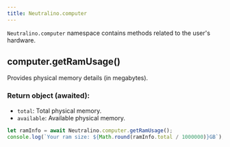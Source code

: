 ```yaml
---
title: Neutralino.computer
---
```


`Neutralino.computer` namespace contains methods related to the user's hardware.

## computer.getRamUsage()
Provides physical memory details (in megabytes).

### Return object (awaited):

  - `total`: Total physical memory.
  - `available`: Available physical memory.


```js
let ramInfo = await Neutralino.computer.getRamUsage();
console.log(`Your ram size: ${Math.round(ramInfo.total / 1000000)}GB`);
```
